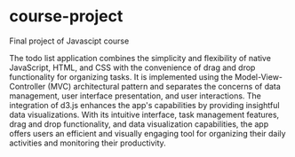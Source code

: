 # course-project
Final project of Javascipt course

The todo list application combines the simplicity and flexibility of native JavaScript, HTML, and CSS with the convenience of drag and drop functionality for organizing tasks. It is implemented using the Model-View-Controller (MVC) architectural pattern and separates the concerns of data management, user interface presentation, and user interactions. 
The integration of d3.js enhances the app's capabilities by providing insightful data visualizations. With its intuitive interface, task management features, drag and drop functionality, and data visualization capabilities, the app offers users an efficient and visually engaging tool for organizing their daily activities and monitoring their productivity.
